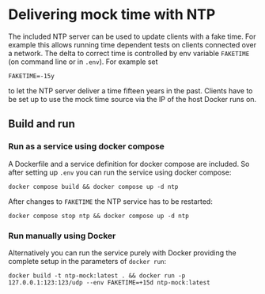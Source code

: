 # Delivering mock time with NTP

The included NTP server can be used to update clients with a fake time. For example this allows running time dependent tests on clients connected over a network.
The delta to correct time is controlled by env variable `FAKETIME` (on command line or in `.env`).
For example set

    FAKETIME=-15y

to let the NTP server deliver a time fifteen years in the past.
Clients have to be set up to use the mock time source via the IP of the host Docker runs on.

## Build and run

### Run as a service using docker compose

A Dockerfile and a service definition for docker compose are included. 
So after setting up `.env` you can run the service using docker compose:

    docker compose build && docker compose up -d ntp

After changes to `FAKETIME` the NTP service has to be restarted:

    docker compose stop ntp && docker compose up -d ntp

### Run manually using Docker

Alternatively you can run the service purely with Docker providing the complete setup in the parameters of `docker run`:

    docker build -t ntp-mock:latest . && docker run -p 127.0.0.1:123:123/udp --env FAKETIME=+15d ntp-mock:latest

